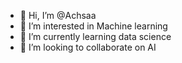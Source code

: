 - 👋 Hi, I’m @Achsaa
- 👀 I’m interested in Machine learning
- 🌱 I’m currently learning data science
- 💞️ I’m looking to collaborate on AI

<!---
Achsaa/Achsaa is a ✨ special ✨ repository because its `README.md` (this file) appears on your GitHub profile.
You can click the Preview link to take a look at your changes.
--->
